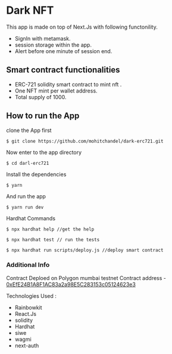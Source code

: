 

# Dark NFT


This app is made on top of Next.Js with following functonility. 
    
- SignIn with metamask.
- session storage within the app.
- Alert before one minute of session end.


## Smart contract functionalities
- ERC-721 solidity smart contract to mint nft .
- One NFT mint per wallet address.
- Total supply of 1000.

## How to run the App
 clone the App first

 ```
 $ git clone https://github.com/mohitchandel/dark-erc721.git
 ```

 Now enter to the app directory

 ```
 $ cd darl-erc721
 ```

 Install the dependencies
 ```
 $ yarn
 ```

 And run the app
 ```
 $ yarn run dev
 ```

 Hardhat Commands
 ```
$ npx hardhat help //get the help

$ npx hardhat test // run the tests

$ npx hardhat run scripts/deploy.js //deploy smart contract
 ```

 ### Additional Info

Contract Deploed on Polygon mumbai testnet
Contract address - [0xEfE24B1A8F1AC83a2a98E5C283153c05124623e3](https://polygonscan.com/address/0xEfE24B1A8F1AC83a2a98E5C283153c05124623e3)

Technologies Used :
- Rainbowkit
- React.Js
- solidity
- Hardhat
- siwe
- wagmi
- next-auth